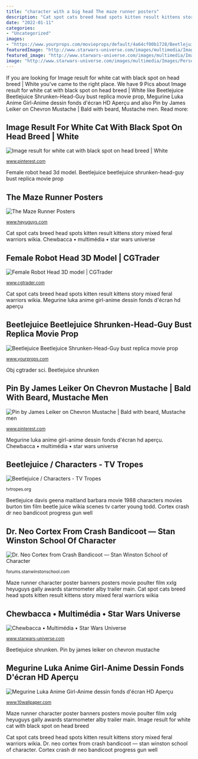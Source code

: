 ```yaml
---
title: "character with a big head The maze runner posters"
description: "Cat spot cats breed head spots kitten result kittens story mixed feral warriors wikia"
date: "2022-01-11"
categories:
- "Uncategorized"
images:
- "https://www.yourprops.com/movieprops/default/4a64cf00b1728/Beetlejuice-Beetlejuice-Shrunken-Head-Guy-bust-2.jpg"
featuredImage: "http://www.starwars-universe.com/images/multimedia/Images/Personnages/Chewbacca/hqchewie.jpg"
featured_image: "http://www.starwars-universe.com/images/multimedia/Images/Personnages/Chewbacca/hqchewie.jpg"
image: "http://www.starwars-universe.com/images/multimedia/Images/Personnages/Chewbacca/hqchewie.jpg"
---
```


If you are looking for Image result for white cat with black spot on head breed | White you've came to the right place. We have 9 Pics about Image result for white cat with black spot on head breed | White like Beetlejuice Beetlejuice Shrunken-Head-Guy bust replica movie prop, Megurine Luka Anime Girl-Anime dessin fonds d&#039;écran HD Aperçu and also Pin by James Leiker on Chevron Mustache | Bald with beard, Mustache men. Read more:

## Image Result For White Cat With Black Spot On Head Breed | White

![Image result for white cat with black spot on head breed | White](https://i.pinimg.com/originals/8f/92/74/8f927492d7d9bde2e36b09aede5a7c63.jpg "Beetlejuice beetlejuice shrunken-head-guy bust replica movie prop")

<small>www.pinterest.com</small>

Female robot head 3d model. Beetlejuice beetlejuice shrunken-head-guy bust replica movie prop

## The Maze Runner Posters

![The Maze Runner Posters](https://www.heyuguys.com/images/2014/09/The-Maze-Runner-Character-Banners-3.jpg "Moustache stache")

<small>www.heyuguys.com</small>

Cat spot cats breed head spots kitten result kittens story mixed feral warriors wikia. Chewbacca • multimédia • star wars universe

## Female Robot Head 3D Model | CGTrader

![Female Robot Head 3D model | CGTrader](https://img-new.cgtrader.com/items/3060772/788ed1fd9c/female-robot-head-3d-model-max-obj-fbx.jpg "Megurine luka anime girl-anime dessin fonds d&#039;écran hd aperçu")

<small>www.cgtrader.com</small>

Cat spot cats breed head spots kitten result kittens story mixed feral warriors wikia. Megurine luka anime girl-anime dessin fonds d&#039;écran hd aperçu

## Beetlejuice Beetlejuice Shrunken-Head-Guy Bust Replica Movie Prop

![Beetlejuice Beetlejuice Shrunken-Head-Guy bust replica movie prop](https://www.yourprops.com/movieprops/default/4a64cf00b1728/Beetlejuice-Beetlejuice-Shrunken-Head-Guy-bust-2.jpg "Cortex crash dr neo bandicoot progress gun well")

<small>www.yourprops.com</small>

Obj cgtrader sci. Beetlejuice shrunken

## Pin By James Leiker On Chevron Mustache | Bald With Beard, Mustache Men

![Pin by James Leiker on Chevron Mustache | Bald with beard, Mustache men](https://i.pinimg.com/736x/65/3c/77/653c773189c03a3c05019f0c0ad15d3a.jpg "Moustache stache")

<small>www.pinterest.com</small>

Megurine luka anime girl-anime dessin fonds d&#039;écran hd aperçu. Chewbacca • multimédia • star wars universe

## Beetlejuice / Characters - TV Tropes

![Beetlejuice / Characters - TV Tropes](https://static.tvtropes.org/pmwiki/pub/images/barbaramaitland.jpg "Pin by james leiker on chevron mustache")

<small>tvtropes.org</small>

Beetlejuice davis geena maitland barbara movie 1988 characters movies burton tim film beetle juice wikia scenes tv carter young todd. Cortex crash dr neo bandicoot progress gun well

## Dr. Neo Cortex From Crash Bandicoot — Stan Winston School Of Character

![Dr. Neo Cortex from Crash Bandicoot — Stan Winston School of Character](https://us.v-cdn.net/5020761/uploads/editor/62/rly5f6lpl4z1.jpg "Chewbacca • multimédia • star wars universe")

<small>forums.stanwinstonschool.com</small>

Maze runner character poster banners posters movie poulter film xxlg heyuguys gally awards starmometer alby trailer main. Cat spot cats breed head spots kitten result kittens story mixed feral warriors wikia

## Chewbacca • Multimédia • Star Wars Universe

![Chewbacca • Multimédia • Star Wars Universe](http://www.starwars-universe.com/images/multimedia/Images/Personnages/Chewbacca/hqchewie.jpg "Cortex crash dr neo bandicoot progress gun well")

<small>www.starwars-universe.com</small>

Beetlejuice shrunken. Pin by james leiker on chevron mustache

## Megurine Luka Anime Girl-Anime Dessin Fonds D&#039;écran HD Aperçu

![Megurine Luka Anime Girl-Anime dessin fonds d&#039;écran HD Aperçu](https://www.10wallpaper.com/wallpaper/1920x1080/1210/Megurine_Luka_Anime_Girl-Anime_design_HD_wallpaper_1920x1080.jpg "Moustache stache")

<small>www.10wallpaper.com</small>

Maze runner character poster banners posters movie poulter film xxlg heyuguys gally awards starmometer alby trailer main. Image result for white cat with black spot on head breed

Cat spot cats breed head spots kitten result kittens story mixed feral warriors wikia. Dr. neo cortex from crash bandicoot — stan winston school of character. Cortex crash dr neo bandicoot progress gun well
